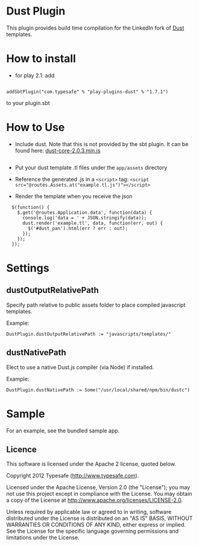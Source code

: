 # Dust Plugin

This plugin provides build time compilation for the LinkedIn fork of [Dust](https://github.com/linkedin/dustjs) templates.

# How to install

* for play 2.1: add

```resolvers += "zazrivec-releases" at "http://zazrivec.github.io/maven/releases"
```

```addSbtPlugin("com.typesafe" % "play-plugins-dust" % "1.7.1")```

to your plugin.sbt

# How to Use

* Include dust. Note that this is not provided by the sbt plugin. It can be found here: [dust-core-2.0.3.min.js](https://raw.github.com/typesafehub/play-plugins/master/dust/sample/public/javascripts/dust-core-2.0.3.min.js)
```<script src="@routes.Assets.at("javascripts/dust-core-2.0.3.min.js")"></script>
```

* Put your dust template .tl files under the ```app/assets``` directory

* Reference the generated .js in a  ```<script>``` tag:
```<script src="@routes.Assets.at("example.tl.js")"></script>```

* Render the template when you receive the json 
```
  $(function() {
	$.get('@routes.Application.data', function(data) {
	  console.log('data = ' + JSON.stringify(data));
	  dust.render('example.tl', data, function(err, out) {
	    $('#dust_pan').html(err ? err : out);
	  });
	});
  });
```

# Settings

## dustOutputRelativePath

Specify path relative to public assets folder to place compiled javascript templates.

Example:

    DustPlugin.dustOutputRelativePath := "javascripts/templates/"

## dustNativePath

Elect to use a native Dust.js compiler (via Node) if installed.

Example:

    DustPlugin.dustNativePath := Some("/usr/local/shared/npm/bin/dustc")

# Sample

For an example, see the bundled sample app.

## Licence

This software is licensed under the Apache 2 license, quoted below.

Copyright 2012 Typesafe (http://www.typesafe.com).

Licensed under the Apache License, Version 2.0 (the "License"); you may not use this project except in compliance with the License. You may obtain a copy of the License at http://www.apache.org/licenses/LICENSE-2.0.

Unless required by applicable law or agreed to in writing, software distributed under the License is distributed on an "AS IS" BASIS, WITHOUT WARRANTIES OR CONDITIONS OF ANY KIND, either express or implied. See the License for the specific language governing permissions and limitations under the License.